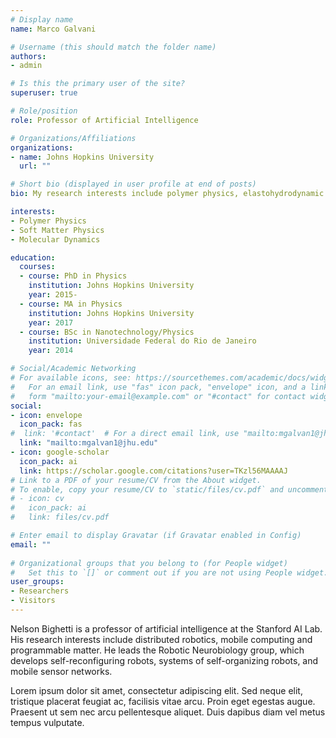 ```yaml
---
# Display name
name: Marco Galvani

# Username (this should match the folder name)
authors:
- admin

# Is this the primary user of the site?
superuser: true

# Role/position
role: Professor of Artificial Intelligence

# Organizations/Affiliations
organizations:
- name: Johns Hopkins University
  url: ""

# Short bio (displayed in user profile at end of posts)
bio: My research interests include polymer physics, elastohydrodynamic lubrication.

interests:
- Polymer Physics
- Soft Matter Physics
- Molecular Dynamics

education:
  courses:
  - course: PhD in Physics
    institution: Johns Hopkins University
    year: 2015-
  - course: MA in Physics
    institution: Johns Hopkins University
    year: 2017
  - course: BSc in Nanotechnology/Physics
    institution: Universidade Federal do Rio de Janeiro
    year: 2014

# Social/Academic Networking
# For available icons, see: https://sourcethemes.com/academic/docs/widgets/#icons
#   For an email link, use "fas" icon pack, "envelope" icon, and a link in the
#   form "mailto:your-email@example.com" or "#contact" for contact widget.
social:
- icon: envelope
  icon_pack: fas
#  link: '#contact'  # For a direct email link, use "mailto:mgalvan1@jhu.edu".
  link: "mailto:mgalvan1@jhu.edu"
- icon: google-scholar
  icon_pack: ai
  link: https://scholar.google.com/citations?user=TKzl56MAAAAJ
# Link to a PDF of your resume/CV from the About widget.
# To enable, copy your resume/CV to `static/files/cv.pdf` and uncomment the lines below.  
# - icon: cv
#   icon_pack: ai
#   link: files/cv.pdf

# Enter email to display Gravatar (if Gravatar enabled in Config)
email: ""
  
# Organizational groups that you belong to (for People widget)
#   Set this to `[]` or comment out if you are not using People widget.  
user_groups:
- Researchers
- Visitors
---
```


Nelson Bighetti is a professor of artificial intelligence at the Stanford AI Lab. His research interests include distributed robotics, mobile computing and programmable matter. He leads the Robotic Neurobiology group, which develops self-reconfiguring robots, systems of self-organizing robots, and mobile sensor networks.

Lorem ipsum dolor sit amet, consectetur adipiscing elit. Sed neque elit, tristique placerat feugiat ac, facilisis vitae arcu. Proin eget egestas augue. Praesent ut sem nec arcu pellentesque aliquet. Duis dapibus diam vel metus tempus vulputate. 

